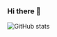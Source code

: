 ### Hi there 👋

<!--
**Kholid060/kholid060** is a ✨ _special_ ✨ repository because its `README.md` (this file) appears on your GitHub profile.

Here are some ideas to get you started:

- 🔭 I’m currently working on ...
- 🌱 I’m currently learning ...
- 👯 I’m looking to collaborate on ...
- 🤔 I’m looking for help with ...
- 💬 Ask me about ...
- 📫 How to reach me: ...
- 😄 Pronouns: ...
- ⚡ Fun fact: ...
-->
<!-- ![GitHub stats](https://github-readme-stats.vercel.app/api?username=tuanVinhUni&show_icons=true) -->

![GitHub stats](https://github-readme-stats.vercel.app/api/top-langs/?username=tuanVinhUni&layout=compact&show_icons=true&langs_count=10)
